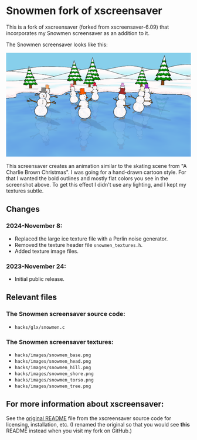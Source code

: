# Snowmen fork of xscreensaver

This is a fork of xscreensaver (forked from xscreensaver-6.09) that incorporates my Snowmen screensaver as an addition to it.

The Snowmen screensaver looks like this:

![Snowmen Screensaver](snowmen_saver_screenshot.png)

This screensaver creates an animation similar to the skating scene from "A Charlie Brown Christmas". I was going for a hand-drawn cartoon style. For that I wanted the bold outlines and mostly flat colors you see in the screenshot above. To get this effect I didn't use any lighting, and I kept my textures subtle.

## Changes

### 2024-November 8:

* Replaced the large ice texture file with a Perlin noise generator.
* Removed the texture header file `snowmen_textures.h`.
* Added texture image files.

### 2023-November 24:

* Initial public release.

## Relevant files

### The Snowmen screensaver source code:
* `hacks/glx/snowmen.c`

### The Snowmen screensaver textures:
* `hacks/images/snowmen_base.png`
* `hacks/images/snowmen_head.png`
* `hacks/images/snowmen_hill.png`
* `hacks/images/snowmen_shore.png`
* `hacks/images/snowmen_torso.png`
* `hacks/images/snowmen_tree.png`

## For more information about xscreensaver:

See the [original README](README_orig.txt) file from the xscreensaver source code for licensing, installation, etc. (I renamed the original so that you would see **this** README instead when you visit my fork on GitHub.)